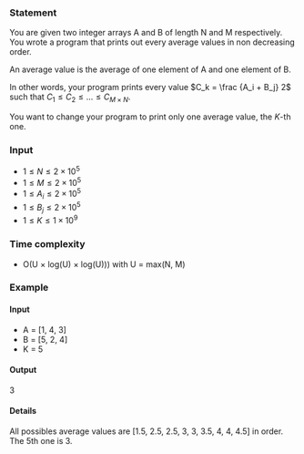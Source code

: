 ### Statement
You are given two integer arrays A and B of length N and M respectively.
You wrote a program that prints out every average values in non decreasing order.

An average value is the average of one element of A and one element of B.

In other words, your program prints every value $C_k = \frac {A_i + B_j} 2$ such that $C_1 \le C_2 \le ... \le C_{M \times N}$.

You want to change your program to print only one average value, the $K$-th one.

### Input
- $1 \le N \le 2 \times 10^5$
- $1 \le M \le 2 \times 10^5$
- $1 \le A_i \le 2 \times 10^5$
- $1 \le B_j \le 2 \times 10^5$
- $1 \le K \le 1 \times 10^{9}$

### Time complexity
- O(U $\times$ log(U) $\times$ log(U))) with U = max(N, M)

### Example

#### Input
- A = [1, 4, 3]
- B = [5, 2, 4]
- K = 5

#### Output
3

#### Details
All possibles average values are [1.5, 2.5, 2.5, 3, 3, 3.5, 4, 4, 4.5] in order.
The 5th one is 3.
